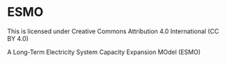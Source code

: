 # ESMO
This is licensed under Creative Commons Attribution 4.0 International (CC BY 4.0)

A Long-Term Electricity System Capacity Expansion MOdel (ESMO)
